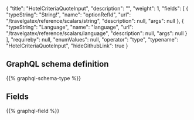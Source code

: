 {
  "title": "HotelCriteriaQuoteInput",
  "description": "",
  "weight": 1,
  "fields": [
    {
      "typeString": "String!",
      "name": "optionRefId",
      "url": "/travelgatex/reference/scalars/string",
      "description": null,
      "args": null
    },
    {
      "typeString": "Language",
      "name": "language",
      "url": "/travelgatex/reference/scalars/language",
      "description": null,
      "args": null
    }
  ],
  "requireby": null,
  "enumValues": null,
  "operator": "type",
  "typename": "HotelCriteriaQuoteInput",
  "hideGithubLink": true
}
## GraphQL schema definition

{{% graphql-schema-type %}}

## Fields

{{% graphql-field %}}
